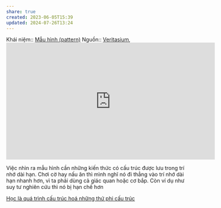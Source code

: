 ```yaml
---
share: true
created: 2023-06-05T15:39
updated: 2024-07-26T13:24
---
```

Khái niệm:: [Mẫu hình (pattern)](../../../%CE%9E%20Kh%C3%A1i%20ni%E1%BB%87m/Nh%E1%BA%ADn%20th%E1%BB%A9c/M%E1%BA%ABu%20h%C3%ACnh%20(pattern).md)
Nguồn:: [Veritasium](../../../%CE%9E%20Ngu%E1%BB%93n/Veritasium.md), <iframe width="560" height="315" src="https://www.youtube.com/embed/watch?v=5eW6Eagr9XA" title="YouTube video player" frameborder="0" allow="accelerometer; autoplay; clipboard-write; encrypted-media; gyroscope; picture-in-picture; web-share" referrerpolicy="strict-origin-when-cross-origin" allowfullscreen></iframe>

Việc nhìn ra mẫu hình cần những kiến thức có cấu trúc được lưu trong trí nhớ dài hạn. Chơi cờ hay nấu ăn thì mình nghĩ nó đi thẳng vào trí nhớ dài hạn nhanh hơn, vì ta phải dùng cả giác quan hoặc cơ bắp. Còn ví dụ như suy tư nghiên cứu thì nó bị hạn chế hơn

[Học là quá trình cấu trúc hoá những thứ phi cấu trúc](../../H%E1%BB%8Dc%20t%E1%BA%ADp,%20hi%E1%BB%83u%20bi%E1%BA%BFt/H%E1%BB%8Dc%20l%C3%A0%20qu%C3%A1%20tr%C3%ACnh%20c%E1%BA%A5u%20tr%C3%BAc%20ho%C3%A1%20nh%E1%BB%AFng%20th%E1%BB%A9%20phi%20c%E1%BA%A5u%20tr%C3%BAc.md)

